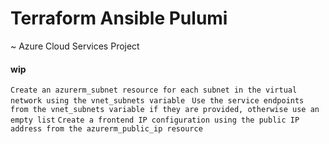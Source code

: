 # Terraform  Ansible Pulumi
~ Azure Cloud Services Project

#### wip
`Create an azurerm_subnet resource for each subnet in the virtual network using the vnet_subnets variable`
` Use the service endpoints from the vnet_subnets variable if they are provided, otherwise use an empty list`
`Create a frontend IP configuration using the public IP address from the azurerm_public_ip resource`

